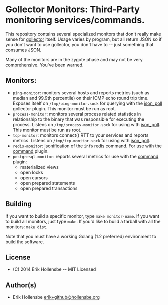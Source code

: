 # Gollector Monitors: Third-Party monitoring services/commands.

This repository contains several specialized monitors that don't really make
sense for [gollector](https://github.com/erikh/gollector) itself. Usage varies
by program, but all return JSON so if you don't want to use gollector, you
don't have to -- just something that consumes JSON.

Many of the monitors are in the zygote phase and may not be very comprehensive.
You've been warned.

## Monitors:

* `ping-monitor`: monitors several hosts and reports metrics (such as median
  and 99.9th percentile) on their ICMP echo round trip time. Exposes itself on
  `/tmp/ping-monitor.sock` for querying with the
  [json\_poll](https://github.com/erikh/gollector/wiki/JSON-Poll) gollector
  plugin. This monitor must be run as root.
* `process-monitor`: monitors several process related statistics in
  relationship to the binary that was responsible for executing the process.
  Listens on `/tmp/process-monitor.sock` for using with [json\_poll](https://github.com/erikh/gollector/wiki/JSON-Poll).
  This monitor must be run as root.
* `tcp-monitor`: monitors connect() RTT to your services and reports metrics.
  Listens on `/tmp/tcp-monitor.sock` for using with [json\_poll](https://github.com/erikh/gollector/wiki/JSON-Poll).
* `redis-monitor`: jsonification of the `info` redis command. For use with the
  [command](https://github.com/erikh/gollector/wiki/Command) plugin.
* `postgresql-monitor`: reports several metrics for use with the [command](https://github.com/erikh/gollector/wiki/Command) plugin:
  * materialized views
  * open locks
  * open cursors
  * open prepared statements
  * open prepared transactions

## Building

If you want to build a specific monitor, type `make monitor-name`. If you want
to build all monitors, just type `make`. If you'd like to build a tarball with
all the monitors: `make dist`.

Note that you must have a working Golang (1.2 preferred) environment to build
the software.

## License

* (C) 2014 Erik Hollensbe -- MIT Licensed

## Author(s)

* Erik Hollensbe <erik+github@hollensbe.org>
